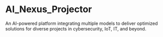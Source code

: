 # AI_Nexus_Projector
An AI-powered platform integrating multiple models to deliver optimized solutions for diverse projects in cybersecurity, IoT, IT, and beyond.
